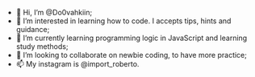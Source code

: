 - 👋 Hi, I’m @Do0vahkiin;
- 👀 I’m interested in learning how to code. I accepts tips, hints and guidance;
- 🌱 I’m currently learning programming logic in JavaScript and learning study methods;
- 💞️ I’m looking to collaborate on newbie coding, to have more practice;
- 📫 My instagram is @import_roberto.

<!---
Do0vahkiin/Do0vahkiin is a ✨ special ✨ repository because its `README.md` (this file) appears on your GitHub profile.
You can click the Preview link to take a look at your changes.
--->
